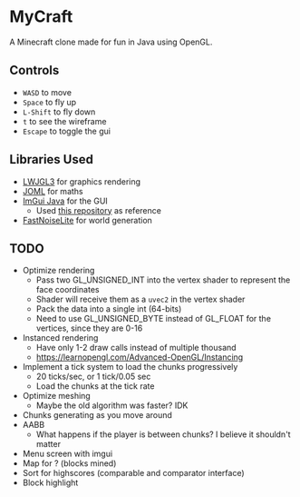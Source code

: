 # MyCraft
A Minecraft clone made for fun in Java using OpenGL.

Controls
-----
* `WASD` to move
* `Space` to fly up
* `L-Shift` to fly down
* `t` to see the wireframe
* `Escape` to toggle the gui

Libraries Used
-----
* [LWJGL3](https://github.com/LWJGL/lwjgl3) for graphics rendering
* [JOML](https://github.com/JOML-CI/JOML) for maths
* [ImGui Java](https://github.com/SpaiR/imgui-java) for the GUI
    * Used [this repository](https://github.com/Trolobezka/mwe-imgui-java) as reference
* [FastNoiseLite](https://github.com/Auburn/FastNoiseLite) for world generation

TODO
-----
* Optimize rendering
    * Pass two GL_UNSIGNED_INT into the vertex shader to represent the face coordinates
    * Shader will receive them as a `uvec2` in the vertex shader
    * Pack the data into a single int (64-bits)
    * Need to use GL_UNSIGNED_BYTE instead of GL_FLOAT for the vertices, since they are 0-16
* Instanced rendering
    * Have only 1-2 draw calls instead of multiple thousand
    * https://learnopengl.com/Advanced-OpenGL/Instancing
* Implement a tick system to load the chunks progressively
    * 20 ticks/sec, or 1 tick/0.05 sec
    * Load the chunks at the tick rate
* Optimize meshing
    * Maybe the old algorithm was faster? IDK
* Chunks generating as you move around
* AABB
    * What happens if the player is between chunks? I believe it shouldn't matter
* Menu screen with imgui
* Map for ? (blocks mined)
* Sort for highscores (comparable and comparator interface)
* Block highlight